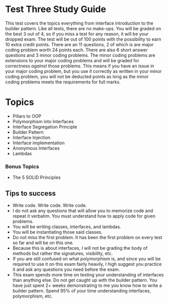 # Test Three Study Guide
This test covers the topics everything from interface introduction to the builder pattern. Like all tests, there are no make-ups. You will be graded on the best 3 out of 4, so if you miss a test for any reason, it will be your dropped exam. The test will be out of 100 points with the possibility to earn 10 extra credit points. There are an 11 questions, 2 of which is are major coding problem worth 24 points each. There are also 6 short answer questions and 3 minor coding problems. The minor coding problems are extensions to your major coding problems and will be graded for correctness *against* those problems. This means if you have an issue in your major coding problem, but you use it correctly as written in your minor coding problem, you will not be deducted points as long as the minor coding problems meets the requirements for full marks.

# Topics
* Pillars to OOP
* Polymorphism into Interfaces
* Interface Segregation Principle
* Builder Pattern
* Interface Injection
* Interface implementation
* Anonymous Interfaces
* Lambdas 

### Bonus Topics
* The 5 SOLID Principles

## Tips to success
* Write code. Write code. Write code.
* I do not ask any questions that will allow you to memorize code and repeat it verbatim. You must understand how to apply code for given problems.
* You will be writing classes, interfaces, and lambdas.
* You will be instantiating those said classes.
* Do not miss the first problem. It has been the first problem on every test so far and will be on this one.
* Because this is about interfaces, I will not be grading the body of methods but rather the signatures, visibility, etc.
* If you are still confused on what polymorphism is, and since you will be required to use it on this exam fairly heavily, I high suggest you practice it and ask any questions you need before the exam.
* This exam spends more time on testing your understanding of interfaces than anything else. Do not get caught up with the builder pattern. You have just spent 2+ weeks demonstrating to me you know how to write a builder pattern. Spend 95% of your time understanding interfaces, polymorphism, etc. 
